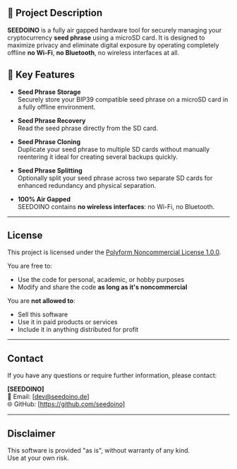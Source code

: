 ## 📘 Project Description

**SEEDOINO** is a fully air gapped hardware tool for securely managing your cryptocurrency **seed phrase** using a microSD card. It is designed to maximize privacy and eliminate digital exposure by operating completely offline **no Wi-Fi**, **no Bluetooth**, no wireless interfaces at all.

## 🔐 Key Features

- **Seed Phrase Storage**  
  Securely store your BIP39 compatible seed phrase on a microSD card in a fully offline environment.

- **Seed Phrase Recovery**  
  Read the seed phrase directly from the SD card.

- **Seed Phrase Cloning**  
  Duplicate your seed phrase to multiple SD cards without manually reentering it ideal for creating several backups quickly.

- **Seed Phrase Splitting**  
  Optionally split your seed phrase across two separate SD cards for enhanced redundancy and physical separation.

- **100% Air Gapped**  
  SEEDOINO contains **no wireless interfaces**: no Wi-Fi, no Bluetooth.

---

## License

This project is licensed under the [Polyform Noncommercial License 1.0.0](https://polyformproject.org/licenses/noncommercial/1.0.0/).

You are free to:

- Use the code for personal, academic, or hobby purposes  
- Modify and share the code **as long as it's noncommercial**

You are **not allowed to**:

- Sell this software  
- Use it in paid products or services  
- Include it in anything distributed for profit

---

## Contact

If you have any questions or require further information, please contact:

**[SEEDOINO]**  
📧 Email: [dev@seedoino.de]  
🌐 GitHub: [https://github.com/seedoino]

---

## Disclaimer

This software is provided "as is", without warranty of any kind.  
Use at your own risk.
